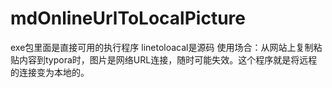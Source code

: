 # mdOnlineUrlToLocalPicture
exe包里面是直接可用的执行程序
linetoloacal是源码
使用场合：从网站上复制粘贴内容到typora时，图片是网络URL连接，随时可能失效。这个程序就是将远程的连接变为本地的。
